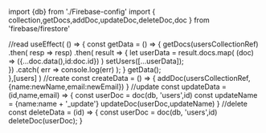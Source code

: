 import {db} from './Firebase-config'
import { collection,getDocs,addDoc,updateDoc,deleteDoc,doc } from 'firebase/firestore'


//read
useEffect( () => {
   const getData = () => {
         getDocs(usersCollectionRef)
         .then( resp => resp)
         .then( result => {
          let userData = result.docs.map( (doc) => ({...doc.data(),id:doc.id}) )
          setUsers([...userData]);    
         })
         .catch( err => console.log(err) );
   }
   getData();     
},[users] )
//create
const createData = () => {
      addDoc(usersCollectionRef,{name:newName,email:newEmail}) 
}
//update
const updateData = (id,name,email) => {
      const userDoc = doc(db, 'users',id)
      const updateName = {name:name + '_update'}
      updateDoc(userDoc,updateName)
}
//delete
const deleteData = (id) => {
      const userDoc = doc(db, 'users',id)
      deleteDoc(userDoc);
}
